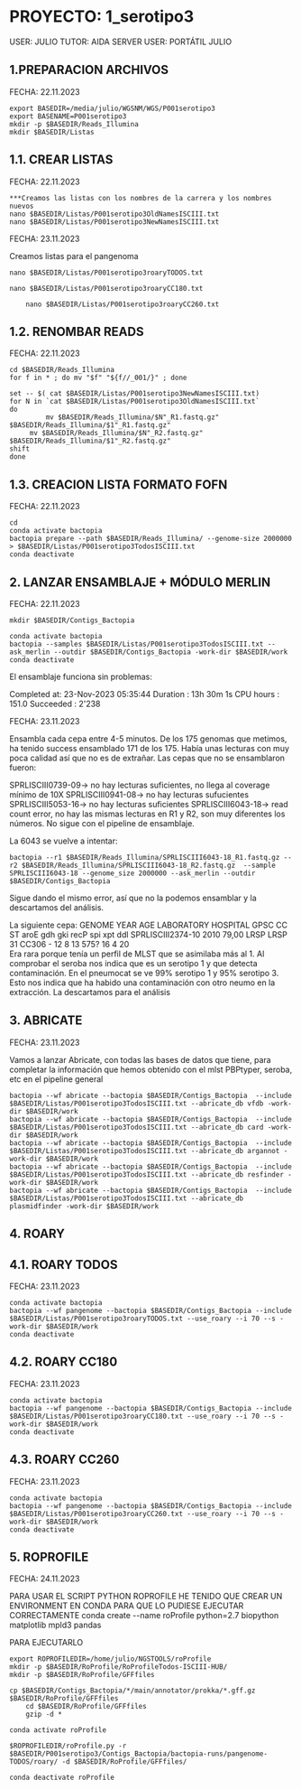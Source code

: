# PROYECTO: 1_serotipo3

USER: JULIO 
TUTOR: AIDA 
SERVER USER: PORTÁTIL JULIO

## 1.PREPARACION ARCHIVOS
FECHA: 22.11.2023

	export BASEDIR=/media/julio/WGSNM/WGS/P001serotipo3
	export BASENAME=P001serotipo3
	mkdir -p $BASEDIR/Reads_Illumina
	mkdir $BASEDIR/Listas
 
## 1.1. CREAR LISTAS
FECHA: 22.11.2023

	***Creamos las listas con los nombres de la carrera y los nombres nuevos
 	nano $BASEDIR/Listas/P001serotipo3OldNamesISCIII.txt
  	nano $BASEDIR/Listas/P001serotipo3NewNamesISCIII.txt

FECHA: 23.11.2023

Creamos listas para el pangenoma

  	nano $BASEDIR/Listas/P001serotipo3roaryTODOS.txt
   
   	nano $BASEDIR/Listas/P001serotipo3roaryCC180.txt

    	nano $BASEDIR/Listas/P001serotipo3roaryCC260.txt

   
## 1.2. RENOMBAR READS
FECHA: 22.11.2023

	cd $BASEDIR/Reads_Illumina
	for f in * ; do mv "$f" "${f//_001/}" ; done

	set -- $( cat $BASEDIR/Listas/P001serotipo3NewNamesISCIII.txt)
	for N in `cat $BASEDIR/Listas/P001serotipo3OldNamesISCIII.txt`
	do
    		 mv $BASEDIR/Reads_Illumina/$N"_R1.fastq.gz" $BASEDIR/Reads_Illumina/$1"_R1.fastq.gz"
   		 mv $BASEDIR/Reads_Illumina/$N"_R2.fastq.gz" $BASEDIR/Reads_Illumina/$1"_R2.fastq.gz"
	shift
	done
 

## 1.3. CREACION LISTA FORMATO FOFN
FECHA: 22.11.2023

 	cd
 	conda activate bactopia
	bactopia prepare --path $BASEDIR/Reads_Illumina/ --genome-size 2000000 > $BASEDIR/Listas/P001serotipo3TodosISCIII.txt
 	conda deactivate

## 2. LANZAR ENSAMBLAJE + MÓDULO MERLIN
FECHA: 22.11.2023

	mkdir $BASEDIR/Contigs_Bactopia

	conda activate bactopia
	bactopia --samples $BASEDIR/Listas/P001serotipo3TodosISCIII.txt --ask_merlin --outdir $BASEDIR/Contigs_Bactopia -work-dir $BASEDIR/work
	conda deactivate


El ensamblaje funciona sin problemas:

Completed at: 23-Nov-2023 05:35:44
Duration    : 13h 30m 1s
CPU hours   : 151.0
Succeeded   : 2'238

FECHA: 23.11.2023

Ensambla cada cepa entre 4-5 minutos. De los 175 genomas que metimos, ha tenido success ensamblado 171 de los 175. Había unas lecturas con muy poca calidad así que no es de extrañar.
Las cepas que no se ensamblaron fueron:

SPRLISCIII0739-09-> no hay lecturas suficientes, no llega al coverage mínimo de 10X
SPRLISCIII0941-08-> no hay lecturas sufucientes
SPRLISCIII5053-16-> no hay lecturas suficientes
SPRLISCIII6043-18-> read count error, no hay las mismas lecturas en R1 y R2, son muy diferentes los números. No sigue con el pipeline de ensamblaje.

La 6043 se vuelve a intentar:

	bactopia --r1 $BASEDIR/Reads_Illumina/SPRLISCIII6043-18_R1.fastq.gz --r2 $BASEDIR/Reads_Illumina/SPRLISCIII6043-18_R2.fastq.gz  --sample SPRLISCIII6043-18 --genome_size 2000000 --ask_merlin --outdir $BASEDIR/Contigs_Bactopia

Sigue dando el mismo error, así que no la podemos ensamblar y la descartamos del análisis.

La siguiente cepa:
GENOME	YEAR	AGE	LABORATORY	HOSPITAL	GPSC	CC	ST	aroE	gdh	gki	recP	spi	xpt	ddl
SPRLISCIII2374-10	2010	79,00	LRSP	LRSP	31	CC306	-	12	8	13	575?	16	4	20	
Era rara porque tenía un perfil de MLST que se asimilaba más al 1.
Al comprobar el seroba nos indica que es un serotipo 1 y que detecta contaminación. En el pneumocat se ve 99% serotipo 1 y 95% serotipo 3. Esto nos indica que ha habido una contaminación con otro neumo en la extracción. La descartamos para el análisis

## 3. ABRICATE
FECHA: 23.11.2023

Vamos a lanzar Abricate, con todas las bases de datos que tiene, para completar la información que hemos obtenido con el mlst PBPtyper, seroba, etc en el pipeline general

	bactopia --wf abricate --bactopia $BASEDIR/Contigs_Bactopia  --include $BASEDIR/Listas/P001serotipo3TodosISCIII.txt --abricate_db vfdb -work-dir $BASEDIR/work
	bactopia --wf abricate --bactopia $BASEDIR/Contigs_Bactopia  --include $BASEDIR/Listas/P001serotipo3TodosISCIII.txt --abricate_db card -work-dir $BASEDIR/work
	bactopia --wf abricate --bactopia $BASEDIR/Contigs_Bactopia  --include $BASEDIR/Listas/P001serotipo3TodosISCIII.txt --abricate_db argannot -work-dir $BASEDIR/work
 	bactopia --wf abricate --bactopia $BASEDIR/Contigs_Bactopia  --include $BASEDIR/Listas/P001serotipo3TodosISCIII.txt --abricate_db resfinder -work-dir $BASEDIR/work
   	bactopia --wf abricate --bactopia $BASEDIR/Contigs_Bactopia  --include $BASEDIR/Listas/P001serotipo3TodosISCIII.txt --abricate_db plasmidfinder -work-dir $BASEDIR/work

## 4. ROARY
## 4.1. ROARY TODOS
FECHA: 23.11.2023

	conda activate bactopia
	bactopia --wf pangenome --bactopia $BASEDIR/Contigs_Bactopia --include $BASEDIR/Listas/P001serotipo3roaryTODOS.txt --use_roary --i 70 --s -work-dir $BASEDIR/work
	conda deactivate

## 4.2. ROARY CC180
FECHA: 23.11.2023

	conda activate bactopia
	bactopia --wf pangenome --bactopia $BASEDIR/Contigs_Bactopia --include $BASEDIR/Listas/P001serotipo3roaryCC180.txt --use_roary --i 70 --s -work-dir $BASEDIR/work
	conda deactivate

 ## 4.3. ROARY CC260
FECHA: 23.11.2023

	conda activate bactopia
	bactopia --wf pangenome --bactopia $BASEDIR/Contigs_Bactopia --include $BASEDIR/Listas/P001serotipo3roaryCC260.txt --use_roary --i 70 --s -work-dir $BASEDIR/work
	conda deactivate

 ## 5. ROPROFILE
FECHA: 24.11.2023

PARA USAR EL SCRIPT PYTHON ROPROFILE HE TENIDO QUE CREAR UN ENVIRONMENT EN CONDA PARA QUE LO PUDIESE EJECUTAR CORRECTAMENTE
	conda create --name roProfile python=2.7 biopython matplotlib mpld3 pandas 

PARA EJECUTARLO
	
	export ROPROFILEDIR=/home/julio/NGSTOOLS/roProfile
 	mkdir -p $BASEDIR/RoProfile/RoProfileTodos-ISCIII-HUB/
  	mkdir -p $BASEDIR/RoProfile/GFFfiles
   
   	cp $BASEDIR/Contigs_Bactopia/*/main/annotator/prokka/*.gff.gz $BASEDIR/RoProfile/GFFfiles
    	cd $BASEDIR/RoProfile/GFFfiles
     	gzip -d *
    
	conda activate roProfile
 
	$ROPROFILEDIR/roProfile.py -r $BASEDIR/P001serotipo3/Contigs_Bactopia/bactopia-runs/pangenome-TODOS/roary/ -d $BASEDIR/RoProfile/GFFfiles/

	conda deactivate roProfile
 



